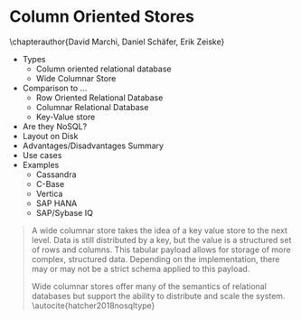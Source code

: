# Column Oriented Stores
\chapterauthor{David Marchi, Daniel Schäfer, Erik Zeiske}

- Types
  - Column oriented relational database
  - Wide Columnar Store
- Comparison to ...
  - Row Oriented Relational Database
  - Columnar Relational Database
  - Key-Value store
- Are they NoSQL?
- Layout on Disk
- Advantages/Disadvantages Summary
- Use cases
- Examples
  - Cassandra
  - C-Base
  - Vertica
  - SAP HANA
  - SAP/Sybase IQ


> A wide columnar store takes the idea of a key value store to the next level. Data is still distributed by a key, but the value is a structured set of rows and columns. This tabular payload allows for storage of more complex, structured data. Depending on the implementation, there may or may not be a strict schema applied to this payload.
> 
> Wide columnar stores offer many of the semantics of relational databases but support the ability to distribute and scale the system.
\autocite{hatcher2018nosqltype}
